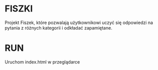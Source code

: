 # FISZKI

Projekt Fiszek, które pozwalają użytkownikowi uczyć się odpowiedzi na pytania
z różnych kategorii i odkładać zapamiętane.

# RUN

Uruchom index.html w przeglądarce

